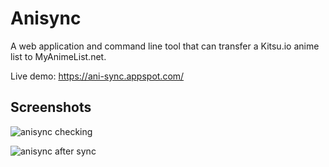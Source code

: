 # Anisync

A web application and command line tool that can transfer a Kitsu.io anime list
to MyAnimeList.net.

Live demo: https://ani-sync.appspot.com/

## Screenshots

![anisync checking](/screenshots/anisync_check.png?raw=true "Checking for updates")

![anisync after sync](/screenshots/anisync_sync.png?raw=true "After pressing the Sync button")
